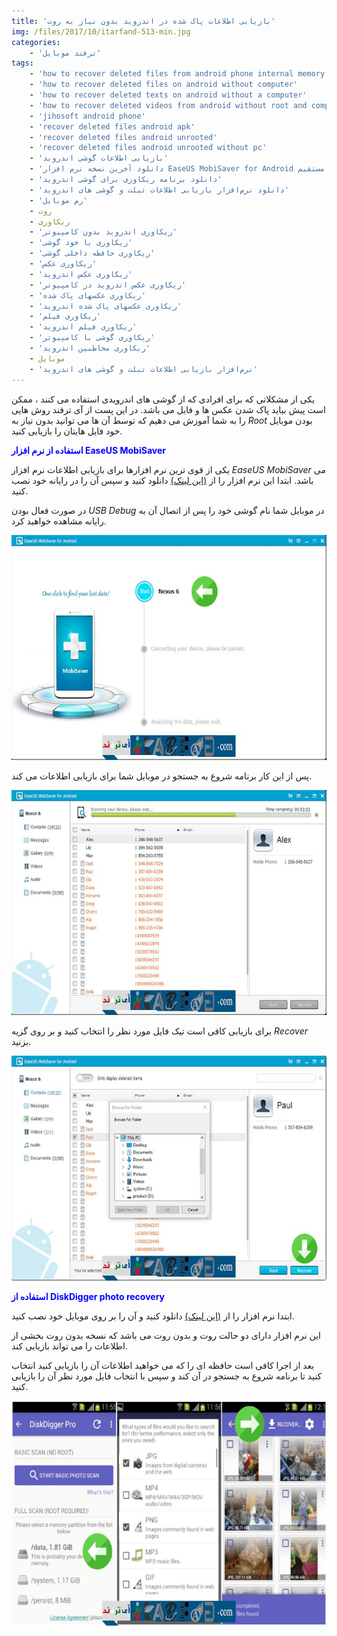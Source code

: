 ```yaml
---
title: 'بازیابی اطلاعات پاک شده در اندروید بدون نیاز به روت'
img: /files/2017/10/itarfand-513-min.jpg
categories:
    - 'ترفند موبایل'
tags:
    - 'how to recover deleted files from android phone internal memory'
    - 'how to recover deleted files on android without computer'
    - 'how to recover deleted texts on android without a computer'
    - 'how to recover deleted videos from android without root and computer'
    - 'jihosoft android phone'
    - 'recover deleted files android apk'
    - 'recover deleted files android unrooted'
    - 'recover deleted files android unrooted without pc'
    - 'بازیابی اطلاعات گوشی اندروید'
    - 'دانلود آخرین نسخه نرم افزار EaseUS MobiSaver for Android با لینک مستقیم'
    - 'دانلود برنامه ریکاوری برای گوشی اندروید'
    - 'دانلود نرم‌افزار بازیابی اطلاعات تبلت و گوشی‌ های اندروید'
    - 'رم موبایل'
    - روت
    - ریکاوری
    - 'ریکاوری اندروید بدون کامپیوتر'
    - 'ریکاوری با خود گوشی'
    - 'ریکاوری حافظه داخلی گوشی'
    - 'ریکاوری عکس'
    - 'ریکاوری عکس اندروید'
    - 'ریکاوری عکس اندروید در کامپیوتر'
    - 'ریکاوری عکسهای پاک شده'
    - 'ریکاوری عکسهای پاک شده اندروید'
    - 'ریکاوری فیلم'
    - 'ریکاوری فیلم اندروید'
    - 'ریکاوری گوشی با کامپیوتر'
    - 'ریکاوری مخاطبین اندروید'
    - موبایل
    - 'نرم‌افزار بازیابی اطلاعات تبلت و گوشی‌ های اندروید'
---
```


یکی از مشکلاتی که برای افرادی که از گوشی های اندرویدی استفاده می کنند ، ممکن است پیش بیاید پاک شدن عکس ها و فایل می باشد. در این پست از آی ترفند روش هایی را به شما آموزش می دهیم که توسط آن ها می توانید بدون نیاز به *Root* بودن موبایل خود فایل هایتان را بازیابی کنید.

<span style="color: #0000ff;">**استفاده از نرم افزار EaseUS MobiSaver**</span>

یکی از قوی ترین نرم افزارها برای بازیابی اطلاعات نرم افزار *EaseUS MobiSaver* می باشد. ابتدا این نرم افزار را از [(این لینک)](https://download.ir/%D8%AF%D8%A7%D9%86%D9%84%D9%88%D8%AF-%D8%A2%D8%AE%D8%B1%DB%8C%D9%86-%D9%86%D8%B3%D8%AE%D9%87-%D9%86%D8%B1%D9%85-%D8%A7%D9%81%D8%B2%D8%A7%D8%B1-easeus-mobisaver-android/) دانلود کنید و سپس آن را در رایانه خود نصب کنید.

در صورت فعال بودن *USB Debug* در موبایل شما نام گوشی خود را پس از اتصال آن به رایانه مشاهده خواهید کرد.

![mhkarami97](/files/2017/10/itarfand-509-min.jpg)  

پس از این کار برنامه شروع به جستجو در موبایل شما برای بازیابی اطلاعات می کند.

![mhkarami97](/files/2017/10/itarfand-510-min.jpg)  

برای بازیابی کافی است تیک فایل مورد نظر را انتخاب کنید و بر روی گزیه *Recover* بزنید.

![mhkarami97](/files/2017/10/itarfand-511-min.jpg)  

<span style="color: #0000ff;">**استفاده از DiskDigger photo recovery**</span>

ابتدا نرم افزار را از [(این لینک)](http://www.farsroid.com/diskdigger-pro-file-recovery/) دانلود کنید و آن را بر روی موبایل خود نصب کنید.

این نرم افزار دارای دو حالت روت و بدون روت می باشد که نسخه بدون روت بخشی از اطلاعات را می تواند بازیابی کند.

بعد از اجرا کافی است حافظه ای را که می خواهید اطلاعات آن را بازیابی کنید انتخاب کنید تا برنامه شروع به جستجو در آن کند و سپس با انتخاب فایل مورد نظر آن را بازیابی کنید.

![mhkarami97](/files/2017/10/itarfand-512-min.jpg)  